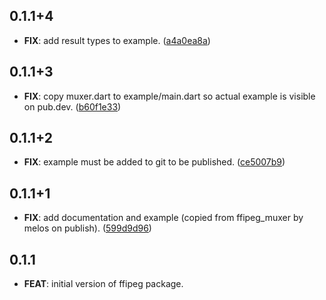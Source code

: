 ## 0.1.1+4

 - **FIX**: add result types to example. ([a4a0ea8a](https://github.com/dra11y/ffipeg-dart/commit/a4a0ea8a6d5a439bc3faeb4b8ef52e2d2fd634af))

## 0.1.1+3

 - **FIX**: copy muxer.dart to example/main.dart so actual example is visible on pub.dev. ([b60f1e33](https://github.com/dra11y/ffipeg-dart/commit/b60f1e3371b8b5d46ea84446ce333faa8bd0db98))

## 0.1.1+2

 - **FIX**: example must be added to git to be published. ([ce5007b9](https://github.com/dra11y/ffipeg-dart/commit/ce5007b99188e6b86f3d52606e6df4ae19ae6855))

## 0.1.1+1

 - **FIX**: add documentation and example (copied from ffipeg_muxer by melos on publish). ([599d9d96](https://github.com/dra11y/ffipeg-dart/commit/599d9d9619723f7d895e76213dfb1fbdaf601bac))

## 0.1.1

 - **FEAT**: initial version of ffipeg package.
